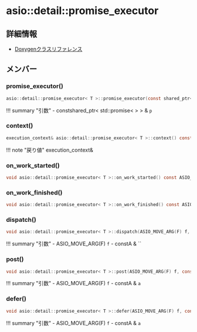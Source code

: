 # asio::detail::promise_executor



## 詳細情報

- [Doxygenクラスリファレンス](https://lang-ship.com/reference/ESP32/latest/classasio_1_1detail_1_1promise__executor.html)

## メンバー

### promise_executor()



```c
asio::detail::promise_executor< T >::promise_executor(const shared_ptr< std::promise< T > > &p)
```

!!! summary "引数"
	- constshared_ptr< std::promise<  > > & `p` 



### context()



```c
execution_context& asio::detail::promise_executor< T >::context() const ASIO_NOEXCEPT
```

!!! note "戻り値"
	execution_context&



### on_work_started()



```c
void asio::detail::promise_executor< T >::on_work_started() const ASIO_NOEXCEPT
```



### on_work_finished()



```c
void asio::detail::promise_executor< T >::on_work_finished() const ASIO_NOEXCEPT
```



### dispatch()



```c
void asio::detail::promise_executor< T >::dispatch(ASIO_MOVE_ARG(F) f, const A &) const
```

!!! summary "引数"
	- ASIO_MOVE_ARG(F) `f` 
	- constA & `` 



### post()



```c
void asio::detail::promise_executor< T >::post(ASIO_MOVE_ARG(F) f, const A &a) const
```

!!! summary "引数"
	- ASIO_MOVE_ARG(F) `f` 
	- constA & `a` 



### defer()



```c
void asio::detail::promise_executor< T >::defer(ASIO_MOVE_ARG(F) f, const A &a) const
```

!!! summary "引数"
	- ASIO_MOVE_ARG(F) `f` 
	- constA & `a` 







